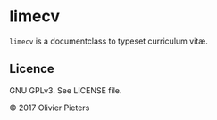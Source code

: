 # limecv

`limecv` is a documentclass to typeset curriculum vitæ. 

## Licence

GNU GPLv3. See LICENSE file.

© 2017 Olivier Pieters